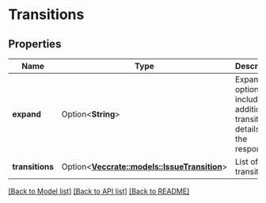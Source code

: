 # Transitions

## Properties

Name | Type | Description | Notes
------------ | ------------- | ------------- | -------------
**expand** | Option<**String**> | Expand options that include additional transitions details in the response. | [optional][readonly]
**transitions** | Option<[**Vec<crate::models::IssueTransition>**](IssueTransition.md)> | List of issue transitions. | [optional][readonly]

[[Back to Model list]](../README.md#documentation-for-models) [[Back to API list]](../README.md#documentation-for-api-endpoints) [[Back to README]](../README.md)


